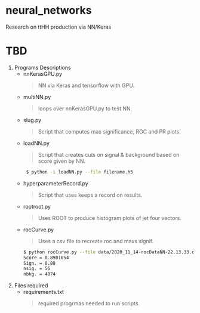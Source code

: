 # neural_networks
Research on  ttHH production via NN/Keras

# TBD

1. Programs Descriptions
   - nnKerasGPU.py
     > NN via Keras and tensorflow with GPU.
   - multiNN.py
     > loops over nnKerasGPU.py to test NN. 
   - slug.py
     >Script that computes max significance, ROC and PR plots.
   - loadNN.py
     >Script that creates cuts on signal & background based on score given by NN. 
     ```bash
      $ python -i loadNN.py --file filename.h5
     ```
   - hyperparameterRecord.py
     >Script that uses keeps a record on results.
   - rootroot.py
     >Uses ROOT to produce histogram plots of jet four vectors.
   - rocCurve.py
     >Uses a csv file to recreate roc and maxs signif.
     ```bash
     $ python rocCurve.py --file data/2020_11_14-rocDataNN-22.13.33.csv
     Score = 0.8901054
     Sign. = 0.88
     nsig. = 56
     nbkg. = 4074
     ```
2. Files required
   - requirements.txt
      > required progrmas needed to run scripts. 
<!--2. Programs Parser Variables/ Outputs
  - lepvec_Pt.py
     >`--x=i` where  i = 1-4: ttHH,ttbb,ttH,ttZ.-->
     
 <!-- #   >`--help` brings up help.
  # - chisquare.py
 #    >N/A
  # - MVA.py
  #   >`--branch=i` where i = phase1-4
     
<!-- #    >Output file is `ROC_data_file.csv'.
 #  - RocCurve.py
  #   >`--file=i` where  i = ROC_data_phase1-4.csv.

<!-- #   >Output is tmp and can be save in format that is needed.
#   - add_SF_branches.py
 #    >`--file='****.root'`.
     
<!--   #  >`--help` brings up help.
     
 <!-- #   >Creates new ROOT file as `new_****.root`.-->
  
